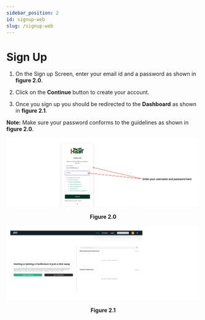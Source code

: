 ```yaml
---
sidebar_position: 2
id: signup-web
slug: /signup-web
---
```


# Sign Up

1. On the Sign up Screen, enter your email id and a password as shown in **figure 2.0**.

2. Click on the **Continue** button to create your account.

3. Once you sign up you should be redirected to the **Dashboard** as shown in **figure 2.1**.

**Note:** Make sure your password conforms to the guidelines as shown in **figure 2.0**.

![Figure 2.0](/img/Figure2.0web.png)
<center><b>Figure 2.0</b></center>

![Figure 2.1](/img/Figure2.1web.png)
<center><b>Figure 2.1</b></center>